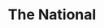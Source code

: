 ---
title: "The National"
summary: "Indie rock band formed in Cincinnati, Ohio in 1999, based in Brooklyn, New York. Members: Matt Berninger: vocals Aaron Dessner: guitar, keyboards Bryce Dessner: guitar Scott Devendorf: bass Bryan Devendorf: drums"
image: "the-national.jpg"
apple_music_artist_url: "https://music.apple.com/gb/artist/the-national/51075707"
---